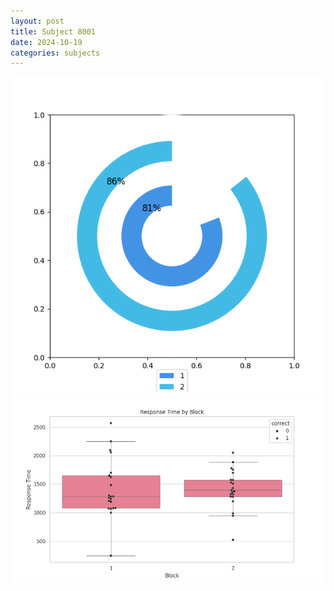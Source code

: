 ```yaml
---
layout: post
title: Subject 8001
date: 2024-10-19
categories: subjects
---
```


![](data/8001/run-1/8001__acc_test.png)
![](data/8001/run-1/8001_rt.png)
